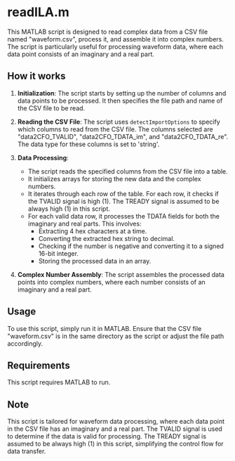 # readILA.m

This MATLAB script is designed to read complex data from a CSV file named "waveform.csv", process it, and assemble it into complex numbers. The script is particularly useful for processing waveform data, where each data point consists of an imaginary and a real part.

## How it works

1. **Initialization**: The script starts by setting up the number of columns and data points to be processed. It then specifies the file path and name of the CSV file to be read.

2. **Reading the CSV File**: The script uses `detectImportOptions` to specify which columns to read from the CSV file. The columns selected are "data2CFO_TVALID", "data2CFO_TDATA_im", and "data2CFO_TDATA_re". The data type for these columns is set to 'string'.

3. **Data Processing**:
   - The script reads the specified columns from the CSV file into a table.
   - It initializes arrays for storing the new data and the complex numbers.
   - It iterates through each row of the table. For each row, it checks if the TVALID signal is high (1). The TREADY signal is assumed to be always high (1) in this script.
   - For each valid data row, it processes the TDATA fields for both the imaginary and real parts. This involves:
     - Extracting 4 hex characters at a time.
     - Converting the extracted hex string to decimal.
     - Checking if the number is negative and converting it to a signed 16-bit integer.
     - Storing the processed data in an array.

4. **Complex Number Assembly**: The script assembles the processed data points into complex numbers, where each number consists of an imaginary and a real part.

## Usage

To use this script, simply run it in MATLAB. Ensure that the CSV file "waveform.csv" is in the same directory as the script or adjust the file path accordingly.

## Requirements

This script requires MATLAB to run.

## Note

This script is tailored for waveform data processing, where each data point in the CSV file has an imaginary and a real part. The TVALID signal is used to determine if the data is valid for processing. The TREADY signal is assumed to be always high (1) in this script, simplifying the control flow for data transfer.
